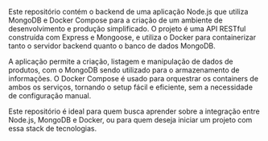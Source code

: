 Este repositório contém o backend de uma aplicação Node.js que utiliza MongoDB e Docker Compose para a criação de um ambiente de desenvolvimento e produção simplificado. O projeto é uma API RESTful construída com Express e Mongoose, e utiliza o Docker para containerizar tanto o servidor backend quanto o banco de dados MongoDB.

A aplicação permite a criação, listagem e manipulação de dados de produtos, com o MongoDB sendo utilizado para o armazenamento de informações. O Docker Compose é usado para orquestrar os containers de ambos os serviços, tornando o setup fácil e eficiente, sem a necessidade de configuração manual.

Este repositório é ideal para quem busca aprender sobre a integração entre Node.js, MongoDB e Docker, ou para quem deseja iniciar um projeto com essa stack de tecnologias.

